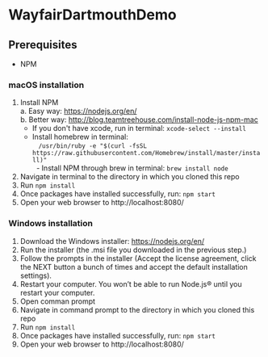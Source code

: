 # WayfairDartmouthDemo

## Prerequisites
- NPM

### macOS installation
1. Install NPM  
  a. Easy way: https://nodejs.org/en/  
  b. Better way: http://blog.teamtreehouse.com/install-node-js-npm-mac  
   - If you don't have xcode, run in terminal: `xcode-select --install`  
   - Install homebrew in terminal:  
    `/usr/bin/ruby -e "$(curl -fsSL https://raw.githubusercontent.com/Homebrew/install/master/install)"`  
    - Install NPM through brew in terminal: `brew install node`  
2. Navigate in terminal to the directory in which you cloned this repo
3. Run `npm install`
4. Once packages have installed successfully, run: `npm start`
5. Open your web browser to http://localhost:8080/

### Windows installation
1. Download the Windows installer: https://nodejs.org/en/  
2. Run the installer (the .msi file you downloaded in the previous step.)
3. Follow the prompts in the installer (Accept the license agreement, click the NEXT button a bunch of times and accept the default installation settings).
4. Restart your computer. You won’t be able to run Node.js® until you restart your computer.
5. Open comman prompt
6. Navigate in command prompt to the directory in which you cloned this repo
7. Run `npm install`
8. Once packages have installed successfully, run: `npm start`
9. Open your web browser to http://localhost:8080/
